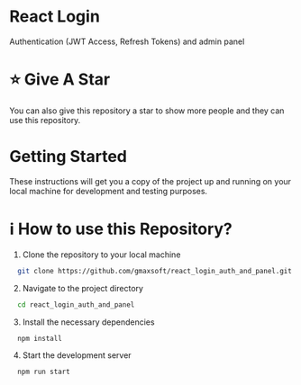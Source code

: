 # React Login 

Authentication (JWT Access, Refresh Tokens) and admin panel

# :star: Give A Star

You can also give this repository a star to show more people and they can use this repository.


# Getting Started

These instructions will get you a copy of the project up and running on your local machine for development and testing purposes.


# ℹ️ How to use this Repository?

1. Clone the repository to your local machine

```bash
  git clone https://github.com/gmaxsoft/react_login_auth_and_panel.git

```
2. Navigate to the project directory

```bash
  cd react_login_auth_and_panel
```
3. Install the necessary dependencies
```bash
  npm install
```

4. Start the development server
```bash
  npm run start
```
